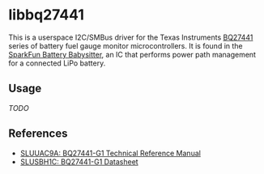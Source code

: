 # libbq27441

This is a userspace I2C/SMBus driver for the Texas Instruments [BQ27441](http://www.ti.com/product/BQ27441-G1) series 
of battery fuel gauge monitor microcontrollers. It is found in the 
[SparkFun Battery Babysitter](https://www.sparkfun.com/products/13777), an IC that performs power path management for
a connected LiPo battery.

## Usage

*TODO*

## References

* [SLUUAC9A: BQ27441-G1 Technical Reference Manual](http://www.ti.com/lit/ug/sluuac9a/sluuac9a.pdf)
* [SLUSBH1C: BQ27441-G1 Datasheet](https://cdn.sparkfun.com/datasheets/Prototyping/bq27441-g1.pdf)
